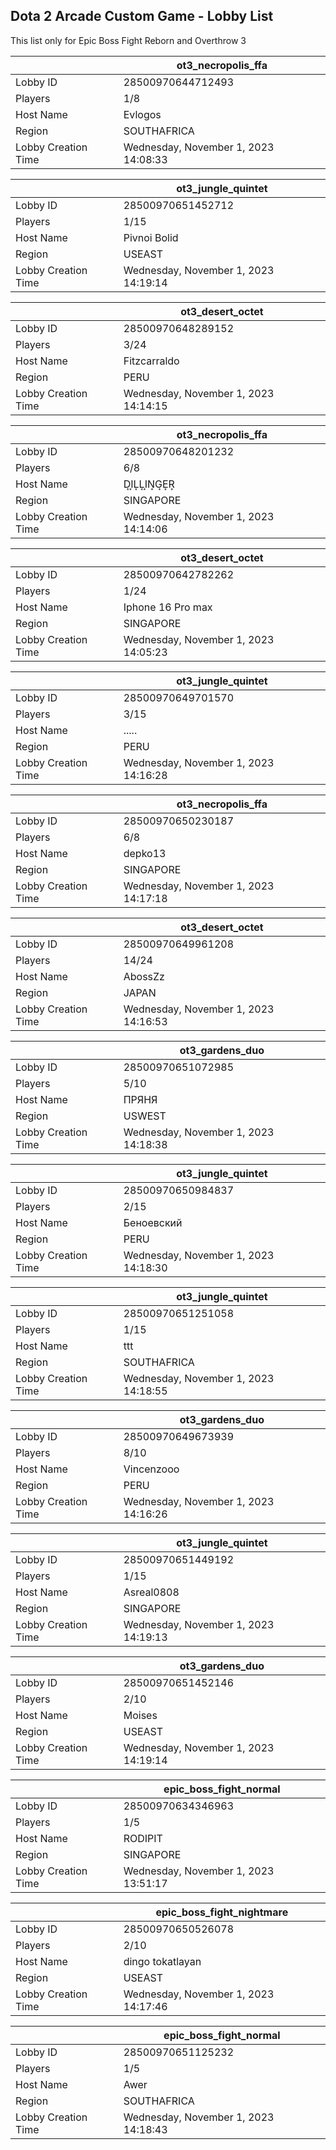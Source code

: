 ## Dota 2 Arcade Custom Game - Lobby List

This list only for Epic Boss Fight Reborn and Overthrow 3

|  | ot3_necropolis_ffa |
| ------ | ------ |
| Lobby ID | 28500970644712493 |
| Players | 1/8 |
| Host Name | Evlogos |
| Region | SOUTHAFRICA |
| Lobby Creation Time | Wednesday, November 1, 2023 14:08:33 |


|  | ot3_jungle_quintet |
| ------ | ------ |
| Lobby ID | 28500970651452712 |
| Players | 1/15 |
| Host Name | Pivnoi Bolid |
| Region | USEAST |
| Lobby Creation Time | Wednesday, November 1, 2023 14:19:14 |


|  | ot3_desert_octet |
| ------ | ------ |
| Lobby ID | 28500970648289152 |
| Players | 3/24 |
| Host Name | Fitzcarraldo |
| Region | PERU |
| Lobby Creation Time | Wednesday, November 1, 2023 14:14:15 |


|  | ot3_necropolis_ffa |
| ------ | ------ |
| Lobby ID | 28500970648201232 |
| Players | 6/8 |
| Host Name | D͙I͙L͙L͙I͙N͙G͙E͙R͙ |
| Region | SINGAPORE |
| Lobby Creation Time | Wednesday, November 1, 2023 14:14:06 |


|  | ot3_desert_octet |
| ------ | ------ |
| Lobby ID | 28500970642782262 |
| Players | 1/24 |
| Host Name | Iphone 16 Pro max |
| Region | SINGAPORE |
| Lobby Creation Time | Wednesday, November 1, 2023 14:05:23 |


|  | ot3_jungle_quintet |
| ------ | ------ |
| Lobby ID | 28500970649701570 |
| Players | 3/15 |
| Host Name | ..... |
| Region | PERU |
| Lobby Creation Time | Wednesday, November 1, 2023 14:16:28 |


|  | ot3_necropolis_ffa |
| ------ | ------ |
| Lobby ID | 28500970650230187 |
| Players | 6/8 |
| Host Name | depko13 |
| Region | SINGAPORE |
| Lobby Creation Time | Wednesday, November 1, 2023 14:17:18 |


|  | ot3_desert_octet |
| ------ | ------ |
| Lobby ID | 28500970649961208 |
| Players | 14/24 |
| Host Name | AbossZz |
| Region | JAPAN |
| Lobby Creation Time | Wednesday, November 1, 2023 14:16:53 |


|  | ot3_gardens_duo |
| ------ | ------ |
| Lobby ID | 28500970651072985 |
| Players | 5/10 |
| Host Name | ПРЯНЯ |
| Region | USWEST |
| Lobby Creation Time | Wednesday, November 1, 2023 14:18:38 |


|  | ot3_jungle_quintet |
| ------ | ------ |
| Lobby ID | 28500970650984837 |
| Players | 2/15 |
| Host Name | Беноевский |
| Region | PERU |
| Lobby Creation Time | Wednesday, November 1, 2023 14:18:30 |


|  | ot3_jungle_quintet |
| ------ | ------ |
| Lobby ID | 28500970651251058 |
| Players | 1/15 |
| Host Name | ttt |
| Region | SOUTHAFRICA |
| Lobby Creation Time | Wednesday, November 1, 2023 14:18:55 |


|  | ot3_gardens_duo |
| ------ | ------ |
| Lobby ID | 28500970649673939 |
| Players | 8/10 |
| Host Name | Vincenzooo |
| Region | PERU |
| Lobby Creation Time | Wednesday, November 1, 2023 14:16:26 |


|  | ot3_jungle_quintet |
| ------ | ------ |
| Lobby ID | 28500970651449192 |
| Players | 1/15 |
| Host Name | Asreal0808 |
| Region | SINGAPORE |
| Lobby Creation Time | Wednesday, November 1, 2023 14:19:13 |


|  | ot3_gardens_duo |
| ------ | ------ |
| Lobby ID | 28500970651452146 |
| Players | 2/10 |
| Host Name | Moises |
| Region | USEAST |
| Lobby Creation Time | Wednesday, November 1, 2023 14:19:14 |


|  | epic_boss_fight_normal |
| ------ | ------ |
| Lobby ID | 28500970634346963 |
| Players | 1/5 |
| Host Name | RODIPIT |
| Region | SINGAPORE |
| Lobby Creation Time | Wednesday, November 1, 2023 13:51:17 |


|  | epic_boss_fight_nightmare |
| ------ | ------ |
| Lobby ID | 28500970650526078 |
| Players | 2/10 |
| Host Name | dingo tokatlayan |
| Region | USEAST |
| Lobby Creation Time | Wednesday, November 1, 2023 14:17:46 |


|  | epic_boss_fight_normal |
| ------ | ------ |
| Lobby ID | 28500970651125232 |
| Players | 1/5 |
| Host Name | Awer |
| Region | SOUTHAFRICA |
| Lobby Creation Time | Wednesday, November 1, 2023 14:18:43 |


